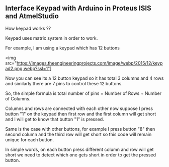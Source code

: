 ## Interface Keypad with Arduino in Proteus ISIS and AtmelStudio

How keypad works ??

Keypad uses matrix system in order to work.

For example, I am using a keypad which has 12 buttons

<img src="https://images.theengineeringprojects.com/image/webp/2015/12/keypad2.png.webp?ssl=1"]

Now you can see its a 12 button keypad so it has total 3 columns and 4 rows and similarly there are 7 pins to control these 12 buttons.

So, the simple formula is total number of pins = Number of Rows + Number of Columns.

Columns and rows are connected with each other now suppose I press button "1" on the keypad then first row and the first column will get short and I will get to know that button "1" is pressed.

Same is the case with other buttons, for example I press button "8" then second column and the third row will get short so this code will remain unique for each button.

In simple words, on each button press different column and row will get short we need to detect which one gets short in order to get the pressed button.
